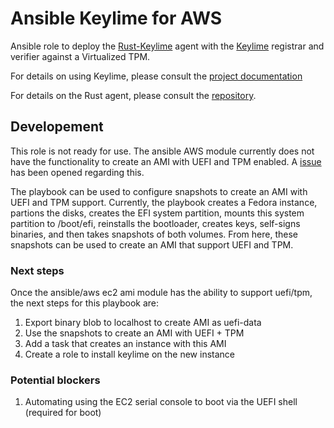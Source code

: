 # Ansible Keylime for AWS
Ansible role to deploy the [Rust-Keylime](https://github.com/keylime/rust-keylime) agent with the [Keylime](https://github.com/keylime/keylime) registrar and verifier against a Virtualized TPM.

For details on using Keylime, please consult the
[project documentation](https://keylime-docs.readthedocs.io/en/latest/)

For details on the Rust agent, please consult the [repository](https://github.com/keylime/rust-keylime).

## Developement
This role is not ready for use. The ansible AWS module currently does not have the functionality to create an AMI with UEFI and TPM enabled. 
A [issue](https://github.com/ansible-collections/amazon.aws/issues/944) has been opened regarding this.

The playbook can be used to configure snapshots to create an AMI with UEFI and TPM support. Currently, the playbook creates a Fedora instance,
partions the disks, creates the EFI system partition, mounts this system partition to /boot/efi, reinstalls the bootloader, creates keys,
self-signs binaries, and then takes snapshots of both volumes. From here, these snapshots can be used to create an AMI that support UEFI and TPM.

### Next steps
Once the ansible/aws ec2 ami module has the ability to support uefi/tpm, the next steps for this playbook are:
1. Export binary blob to localhost to create AMI as uefi-data
2. Use the snapshots to create an AMI with UEFI + TPM
3. Add a task that creates an instance with this AMI
4. Create a role to install keylime on the new instance

### Potential blockers 
1. Automating using the EC2 serial console to boot via the UEFI shell (required for boot)
